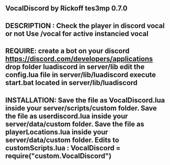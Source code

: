 VocalDiscord by Rickoff
tes3mp 0.7.0
---------------------------
DESCRIPTION :
Check the player in discord vocal or not
Use /vocal for active instancied vocal
---------------------------
REQUIRE:
create a bot on your discord https://discord.com/developers/applications
drop folder luadiscord in server/lib
edit the config.lua file in server/lib/luadiscord
execute start.bat located in server/lib/luadiscord
---------------------------
INSTALLATION:
Save the file as VocalDiscord.lua inside your server/scripts/custom folder.
Save the file as userdiscord.lua inside your server/data/custom folder.
Save the file as playerLocations.lua inside your server/data/custom folder.
Edits to customScripts.lua : VocalDiscord = require("custom.VocalDiscord")
---------------------------
